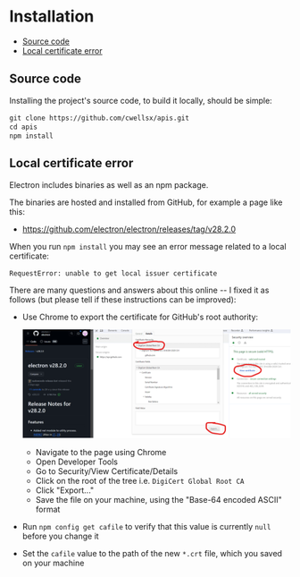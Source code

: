 # Installation

- [Source code](#source-code)
- [Local certificate error](#local-certificate-error)

## Source code

Installing the project's source code, to build it locally, should be simple:

```
git clone https://github.com/cwellsx/apis.git
cd apis
npm install
```

## Local certificate error

Electron includes binaries as well as an npm package.

The binaries are hosted and installed from GitHub, for example a page like this:

- https://github.com/electron/electron/releases/tag/v28.2.0

When you run `npm install` you may see an error message related to a local certificate:

```
RequestError: unable to get local issuer certificate
```

There are many questions and answers about this online --
I fixed it as follows (but please tell if these instructions can be improved):

- Use Chrome to export the certificate for GitHub's root authority:

  ![Alt text](./screenshots.tiny/Screenshot%202024-01-28%20072503.png)

  - Navigate to the page using Chrome
  - Open Developer Tools
  - Go to Security/View Certificate/Details
  - Click on the root of the tree i.e. `DigiCert Global Root CA`
  - Click "Export..."
  - Save the file on your machine, using the "Base-64 encoded ASCII" format

- Run `npm config get cafile` to verify that this value is currently `null` before you change it
- Set the `cafile` value to the path of the new `*.crt` file, which you saved on your machine
